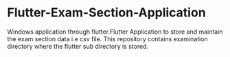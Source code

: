 # Flutter-Exam-Section-Application
Windows application through flutter.Flutter Application to store and maintain the exam section data i.e csv file. This repository contains examination directory where the flutter sub directory is stored.

